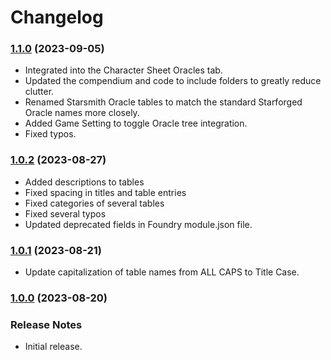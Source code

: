 # Changelog

### [1.1.0](https://github.com/jendave/starsmith-expanded-oracles/commits/main) (2023-09-05)

* Integrated into the Character Sheet Oracles tab.
* Updated the compendium and code to include folders to greatly reduce clutter.
* Renamed Starsmith Oracle tables to match the standard Starforged Oracle names more closely.
* Added Game Setting to toggle Oracle tree integration.
* Fixed typos.

### [1.0.2](https://github.com/jendave/starsmith-expanded-oracles/commits/main) (2023-08-27)

* Added descriptions to tables
* Fixed spacing in titles and table entries
* Fixed categories of several tables
* Fixed several typos
* Updated deprecated fields in Foundry module.json file.

### [1.0.1](https://github.com/jendave/starsmith-expanded-oracles/commits/main) (2023-08-21)

* Update capitalization of table names from ALL CAPS to Title Case.

### [1.0.0](https://github.com/jendave/starsmith-expanded-oracles/commits/main) (2023-08-20)

### Release Notes

* Initial release.
